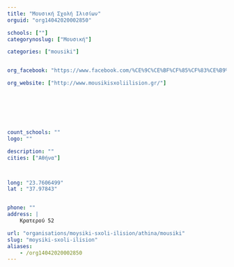 ```yaml
---
title: "Μουσική Σχολή Ιλισίων"
orguid: "org14042020002850"

schools: [""]
categorynoslug: ["Μουσική"]

categories: ["mousiki"]


org_facebook: "https://www.facebook.com/%CE%9C%CE%BF%CF%85%CF%83%CE%B9%CE%BA%CE%AE-%CE%A3%CF%87%CE%BF%CE%BB%CE%AE-%CE%99%CE%BB%CE%B9%CF%83%CE%AF%CF%89%CE%BD-278711582154785/"

org_website: ["http://www.mousikisxoliilision.gr/"]







count_schools: ""
logo: ""

description: ""
cities: ["Αθήνα"]



long: "23.7606499"
lat : "37.97843"


phone: ""
address: |
    Κρατερού 52

url: "organisations/moysiki-sxoli-ilision/athina/mousiki"
slug: "moysiki-sxoli-ilision"
aliases:
    - /org14042020002850
---
```



